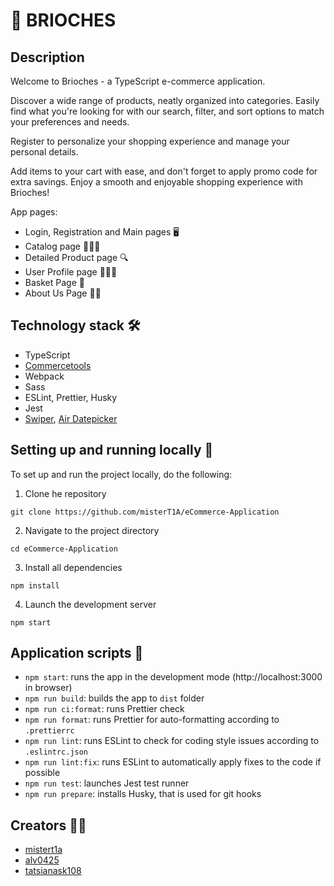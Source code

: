 # 🥐 BRIOCHES

## Description

Welcome to Brioches - a TypeScript e-commerce application.

Discover a wide range of products, neatly organized into categories. Easily find what you're looking for with our search, filter, and sort options to match your preferences and needs.

Register to personalize your shopping experience and manage your personal details.

Add items to your cart with ease, and don't forget to apply promo code for extra savings. Enjoy a smooth and enjoyable shopping experience with Brioches!

App pages:

- Login, Registration and Main pages 🖥️
- Catalog page 🍰🥨🍩
- Detailed Product page 🔍
- User Profile page 🙎🏻‍♂️
- Basket Page 🛒
- About Us Page 👨‍💻

## Technology stack 🛠️

- TypeScript
- [Commercetools](https://commercetools.com/)
- Webpack
- Sass
- ESLint, Prettier, Husky
- Jest
- [Swiper](https://swiperjs.com/), [Air Datepicker](https://air-datepicker.com/home)

## Setting up and running locally 🚀

To set up and run the project locally, do the following:

1. Clone he repository

```
git clone https://github.com/misterT1A/eCommerce-Application
```

2. Navigate to the project directory

```
cd eCommerce-Application
```

3. Install all dependencies

```
npm install
```

4. Launch the development server

```
npm start
```

## Application scripts 📜

- `npm start`: runs the app in the development mode (http://localhost:3000 in browser)
- `npm run build`: builds the app to `dist` folder
- `npm run ci:format`: runs Prettier check
- `npm run format`: runs Prettier for auto-formatting according to `.prettierrc`
- `npm run lint`: runs ESLint to check for coding style issues according to `.eslintrc.json`
- `npm run lint:fix`: runs ESLint to automatically apply fixes to the code if possible
- `npm run test`: launches Jest test runner
- `npm run prepare`: installs Husky, that is used for git hooks

## Creators 👨‍💻

- [mistert1a](https://github.com/mistert1a)
- [alv0425](https://github.com/alv0425)
- [tatsianask108](https://github.com/tatsianask108)
